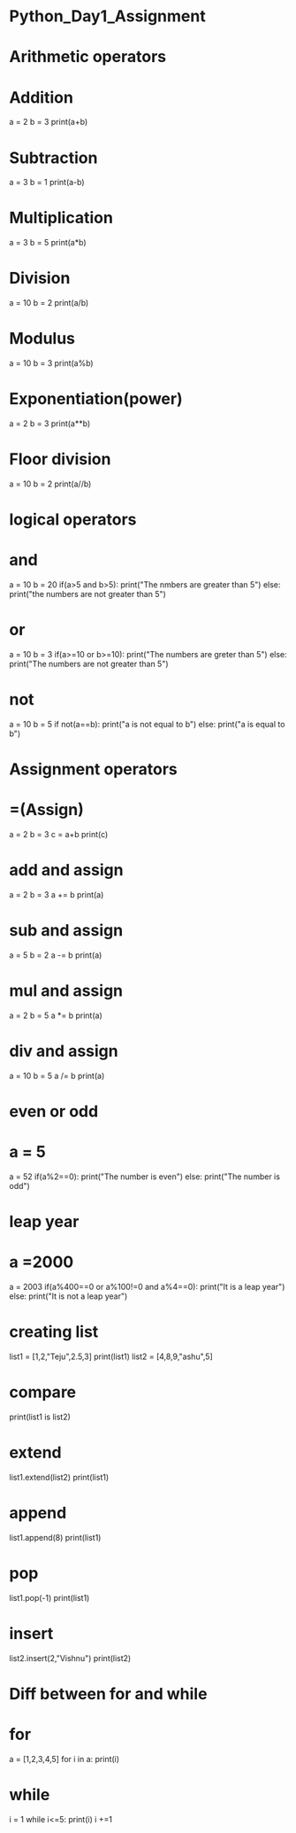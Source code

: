 # Python_Day1_Assignment
# Arithmetic operators
# Addition
a = 2
b = 3
print(a+b)

# Subtraction
a = 3
b = 1
print(a-b)

# Multiplication
a = 3
b = 5
print(a*b)

# Division
a = 10
b = 2
print(a/b)

# Modulus
a = 10
b = 3
print(a%b)

# Exponentiation(power)
a = 2
b = 3
print(a**b)

# Floor division
a = 10
b = 2
print(a//b)

# logical operators
# and
a = 10
b = 20
if(a>5 and b>5):
    print("The nmbers are greater than 5")
else:
    print("the numbers are not greater than 5")

# or
a = 10
b = 3
if(a>=10 or b>=10):
    print("The numbers are greter than 5")
else:
    print("The numbers are not greater than 5")
    
# not
a = 10
b = 5
if not(a==b):
    print("a is not equal to b")
else:
    print("a is equal to b")
    
# Assignment operators
# =(Assign)
a = 2
b = 3
c = a+b
print(c)
# add and assign
a = 2
b = 3
a += b
print(a)
# sub and assign
a = 5
b = 2
a -= b
print(a)
# mul and assign
a = 2
b = 5
a *= b
print(a)
# div and assign
a = 10
b = 5
a /= b
print(a)

# even or odd
# a = 5
a = 52
if(a%2==0):
    print("The number is even")
else:
    print("The number is odd")
    
# leap year
# a =2000
a = 2003
if(a%400==0 or a%100!=0 and a%4==0):
    print("It is a leap year")
else:
    print("It is not a leap year")
    
# creating list
list1 = [1,2,"Teju",2.5,3]
print(list1)
list2 = [4,8,9,"ashu",5]
# compare
print(list1 is list2)
# extend
list1.extend(list2)
print(list1)
# append
list1.append(8)
print(list1)
# pop
list1.pop(-1)
print(list1)
# insert
list2.insert(2,"Vishnu")
print(list2)

# Diff between for and while
# for
a = [1,2,3,4,5]
for i in a:
    print(i)
# while
i = 1
while i<=5:
    print(i)
    i +=1
